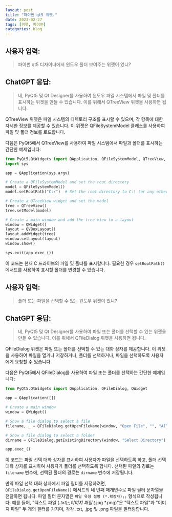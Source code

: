 ```yaml
---
layout: post
title: "파이썬 qt5 위젯."
date: 2023-02-27
tags: [위젯, 파이썬]
categories: blog
---
```


## 사용자 입력:
> 파이썬 qt5 디자이너에서 윈도우 폴더 보여주는 위젯이 있니?

## ChatGPT 응답:
> 네, PyQt5 및 Qt Designer를 사용하여 윈도우 파일 시스템에서 파일 및 폴더를 표시하는 위젯을 만들 수 있습니다. 이를 위해서 QTreeView 위젯을 사용하면 됩니다.

QTreeView 위젯은 파일 시스템의 디렉토리 구조를 표시할 수 있으며, 각 항목에 대한 자세한 정보를 제공할 수 있습니다. 이 위젯은 QFileSystemModel 클래스를 사용하여 파일 및 폴더 정보를 로드합니다.

다음은 PyQt5에서 QTreeView를 사용하여 파일 시스템에서 파일과 폴더를 표시하는 간단한 예제입니다:

```python
from PyQt5.QtWidgets import QApplication, QFileSystemModel, QTreeView, QWidget, QVBoxLayout
import sys

app = QApplication(sys.argv)

# Create a QFileSystemModel and set the root directory
model = QFileSystemModel()
model.setRootPath("C:/")  # Set the root directory to C:\ (or any other directory you want to display)

# Create a QTreeView widget and set the model
tree = QTreeView()
tree.setModel(model)

# Create a main window and add the tree view to a layout
window = QWidget()
layout = QVBoxLayout()
layout.addWidget(tree)
window.setLayout(layout)
window.show()

sys.exit(app.exec_())
```

이 코드는 현재 C 드라이브의 파일 및 폴더를 표시합니다. 필요한 경우 `setRootPath()` 메서드를 사용하여 표시할 폴더를 변경할 수 있습니다.

## 사용자 입력:
> 폴더 또는 파일을 선택할 수 있는 윈도우 위젯이 있니?

## ChatGPT 응답:
> 네, PyQt5 및 Qt Designer를 사용하여 파일 또는 폴더를 선택할 수 있는 위젯을 만들 수 있습니다. 이를 위해서 QFileDialog 위젯을 사용하면 됩니다.

QFileDialog 위젯은 파일 또는 폴더를 선택할 수 있는 대화 상자를 제공합니다. 이 위젯을 사용하여 파일을 열거나 저장하거나, 폴더를 선택하거나, 파일을 선택하도록 사용자에게 요청할 수 있습니다.

다음은 PyQt5에서 QFileDialog를 사용하여 파일 또는 폴더를 선택하는 간단한 예제입니다:

```python
from PyQt5.QtWidgets import QApplication, QFileDialog, QWidget

app = QApplication([])

# Create a main window
window = QWidget()

# Show a file dialog to select a file
filename, _ = QFileDialog.getOpenFileName(window, "Open File", "", "All Files (*)")

# Show a file dialog to select a folder
dirname = QFileDialog.getExistingDirectory(window, "Select Directory")

app.exec_()
```

이 코드는 파일 선택 대화 상자를 표시하여 사용자가 파일을 선택하도록 하고, 폴더 선택 대화 상자를 표시하여 사용자가 폴더를 선택하도록 합니다. 선택된 파일의 경로는 `filename` 변수에, 선택된 폴더의 경로는 `dirname` 변수에 저장됩니다.

만약 파일 선택 대화 상자에서 파일 필터를 지정하려면, `QFileDialog.getOpenFileName()` 메서드의 네 번째 매개변수로 파일 필터 문자열을 전달하면 됩니다. 파일 필터 문자열은 `파일 유형 설명 (*.확장자);;` 형식으로 작성됩니다. 예를 들어, "텍스트 파일 (*.txt);;이미지 파일 (*.jpg *.png)"은 "텍스트 파일"과 "이미지 파일" 두 개의 필터를 가지며, 각각 .txt, .jpg 및 .png 파일을 필터링합니다.

